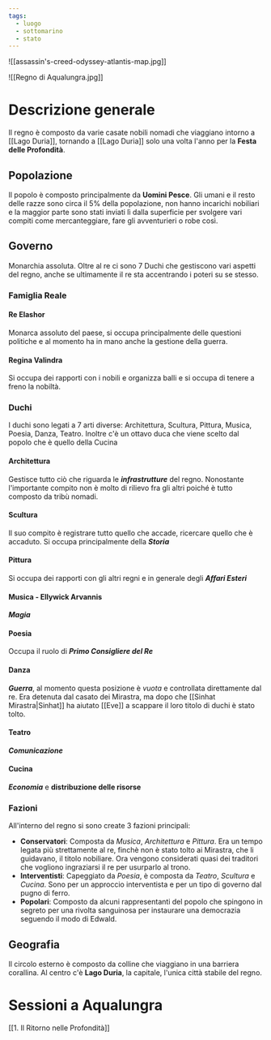 ```yaml
---
tags:
  - luogo
  - sottomarino
  - stato
---
```

![[assassin's-creed-odyssey-atlantis-map.jpg]]

![[Regno di Aqualungra.jpg]]

# Descrizione generale
Il regno è composto da varie casate nobili nomadi che viaggiano intorno a [[Lago Duria]], tornando a [[Lago Duria]] solo una volta l'anno per la **Festa delle Profondità**.

## Popolazione
Il popolo è composto principalmente da **Uomini Pesce**. Gli umani e il resto delle razze sono circa il 5% della popolazione, non hanno incarichi nobiliari e la maggior parte sono stati inviati lì dalla superficie per svolgere vari compiti come mercanteggiare, fare gli avventurieri o robe così.

## Governo
Monarchia assoluta.
Oltre al re ci sono 7 Duchi che gestiscono vari aspetti del regno, anche se ultimamente il re sta accentrando i poteri su se stesso.

### Famiglia Reale
#### Re Elashor
Monarca assoluto del paese, si occupa principalmente delle questioni politiche e al momento ha in mano anche la gestione della guerra.

#### Regina Valindra
Si occupa dei rapporti con i nobili e organizza balli e si occupa di tenere a freno la nobiltà.

### Duchi
I duchi sono legati a 7 arti diverse: Architettura, Scultura, Pittura, Musica, Poesia, Danza, Teatro. Inoltre c'è un ottavo duca che viene scelto dal popolo che è quello della Cucina
#### Architettura
Gestisce tutto ciò che riguarda le ***infrastrutture*** del regno. Nonostante l'importante compito non è molto di rilievo fra gli altri poiché è tutto composto da tribù nomadi.

#### Scultura
Il suo compito è registrare tutto quello che accade, ricercare quello che è accaduto. Si occupa principalmente della ***Storia***

#### Pittura
Si occupa dei rapporti con gli altri regni e in generale degli ***Affari Esteri***

#### Musica - Ellywick Arvannis
***Magia***

#### Poesia
Occupa il ruolo di ***Primo Consigliere del Re***

#### Danza
***Guerra***, al momento questa posizione è *vuota* e controllata direttamente dal re. Era detenuta dal casato dei Mirastra, ma dopo che [[Sinhat Mirastra|Sinhat]] ha aiutato [[Eve]] a scappare il loro titolo di duchi è stato tolto.

#### Teatro
***Comunicazione***

#### Cucina
***Economia*** e **distribuzione delle risorse**

### Fazioni
All'interno del regno si sono create 3 fazioni principali:
- **Conservatori**: Composta da *Musica*, *Architettura* e *Pittura*. Era un tempo legata più strettamente al re, finchè non è stato tolto ai Mirastra, che li guidavano, il titolo nobiliare. Ora vengono considerati quasi dei traditori che vogliono ingraziarsi il re per usurparlo al trono.
- **Interventisti**: Capeggiato da *Poesia*, è composta da *Teatro*, *Scultura* e *Cucina*. Sono per un approccio interventista e per un tipo di governo dal pugno di ferro.  
- **Popolari**: Composto da alcuni rappresentanti del popolo che spingono in segreto per una rivolta sanguinosa per instaurare una democrazia seguendo il modo di Edwald.

## Geografia
Il circolo esterno è composto da colline che viaggiano in una barriera corallina. Al centro c'è **Lago Duria**, la capitale, l'unica città stabile del regno. 

# Sessioni a Aqualungra
[[1. Il Ritorno nelle Profondità]]

